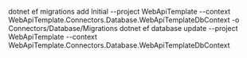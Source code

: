 dotnet ef migrations add Initial --project WebApiTemplate --context WebApiTemplate.Connectors.Database.WebApiTemplateDbContext -o Connectors/Database/Migrations
dotnet ef database update --project WebApiTemplate --context WebApiTemplate.Connectors.Database.WebApiTemplateDbContext

